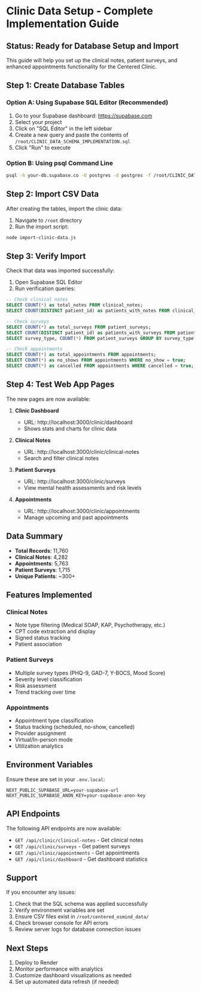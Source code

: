 # Clinic Data Setup - Complete Implementation Guide

## Status: Ready for Database Setup and Import

This guide will help you set up the clinical notes, patient surveys, and enhanced appointments functionality for the Centered Clinic.

## Step 1: Create Database Tables

### Option A: Using Supabase SQL Editor (Recommended)

1. Go to your Supabase dashboard: https://supabase.com
2. Select your project
3. Click on "SQL Editor" in the left sidebar
4. Create a new query and paste the contents of `/root/CLINIC_DATA_SCHEMA_IMPLEMENTATION.sql`
5. Click "Run" to execute

### Option B: Using psql Command Line

```bash
psql -h your-db.supabase.co -U postgres -d postgres -f /root/CLINIC_DATA_SCHEMA_IMPLEMENTATION.sql
```

## Step 2: Import CSV Data

After creating the tables, import the clinic data:

1. Navigate to `/root` directory
2. Run the import script:
```bash
node import-clinic-data.js
```

## Step 3: Verify Import

Check that data was imported successfully:

1. Open Supabase SQL Editor
2. Run verification queries:

```sql
-- Check clinical notes
SELECT COUNT(*) as total_notes FROM clinical_notes;
SELECT COUNT(DISTINCT patient_id) as patients_with_notes FROM clinical_notes;

-- Check surveys
SELECT COUNT(*) as total_surveys FROM patient_surveys;
SELECT COUNT(DISTINCT patient_id) as patients_with_surveys FROM patient_surveys;
SELECT survey_type, COUNT(*) FROM patient_surveys GROUP BY survey_type;

-- Check appointments
SELECT COUNT(*) as total_appointments FROM appointments;
SELECT COUNT(*) as no_shows FROM appointments WHERE no_show = true;
SELECT COUNT(*) as cancelled FROM appointments WHERE cancelled = true;
```

## Step 4: Test Web App Pages

The new pages are now available:

1. **Clinic Dashboard**
   - URL: http://localhost:3000/clinic/dashboard
   - Shows stats and charts for clinic data

2. **Clinical Notes**
   - URL: http://localhost:3000/clinic/clinical-notes
   - Search and filter clinical notes

3. **Patient Surveys**
   - URL: http://localhost:3000/clinic/surveys
   - View mental health assessments and risk levels

4. **Appointments**
   - URL: http://localhost:3000/clinic/appointments
   - Manage upcoming and past appointments

## Data Summary

- **Total Records**: 11,760
- **Clinical Notes**: 4,282
- **Appointments**: 5,763
- **Patient Surveys**: 1,715
- **Unique Patients**: ~300+

## Features Implemented

### Clinical Notes
- Note type filtering (Medical SOAP, KAP, Psychotherapy, etc.)
- CPT code extraction and display
- Signed status tracking
- Patient association

### Patient Surveys
- Multiple survey types (PHQ-9, GAD-7, Y-BOCS, Mood Score)
- Severity level classification
- Risk assessment
- Trend tracking over time

### Appointments
- Appointment type classification
- Status tracking (scheduled, no-show, cancelled)
- Provider assignment
- Virtual/In-person mode
- Utilization analytics

## Environment Variables

Ensure these are set in your `.env.local`:

```
NEXT_PUBLIC_SUPABASE_URL=your-supabase-url
NEXT_PUBLIC_SUPABASE_ANON_KEY=your-supabase-anon-key
```

## API Endpoints

The following API endpoints are now available:

- `GET /api/clinic/clinical-notes` - Get clinical notes
- `GET /api/clinic/surveys` - Get patient surveys
- `GET /api/clinic/appointments` - Get appointments
- `GET /api/clinic/dashboard` - Get dashboard statistics

## Support

If you encounter any issues:

1. Check that the SQL schema was applied successfully
2. Verify environment variables are set
3. Ensure CSV files exist in `/root/centered_osmind_data/`
4. Check browser console for API errors
5. Review server logs for database connection issues

## Next Steps

1. Deploy to Render
2. Monitor performance with analytics
3. Customize dashboard visualizations as needed
4. Set up automated data refresh (if needed)
